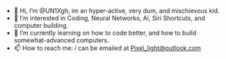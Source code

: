 - 👋 Hi, I’m @UN1Xgh, im an hyper-active, very dum, and mischievous kid.
- 👀 I’m interested in Coding, Neural Networks, Ai, Siri Shortcuts, and computer building.
- 🌱 I’m currently learning on how to code better, and how to build somewhat-advanced computers.
- 📫 How to reach me: i can be emailed at Pixel_light@outlook.com
